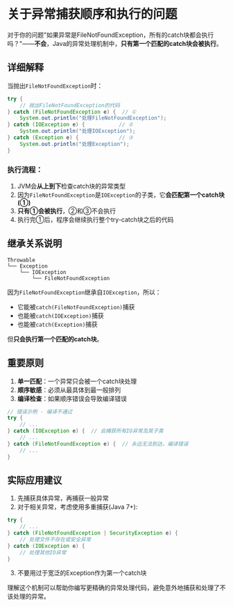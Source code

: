 # 关于异常捕获顺序和执行的问题

对于你的问题"如果异常是FileNotFoundException，所有的catch块都会执行吗？"——**不会**，Java的异常处理机制中，**只有第一个匹配的catch块会被执行**。

## 详细解释

当抛出`FileNotFoundException`时：

```java
try {
    // 抛出FileNotFoundException的代码
} catch (FileNotFoundException e) {  // ①
    System.out.println("处理FileNotFoundException");
} catch (IOException e) {           // ②
    System.out.println("处理IOException");
} catch (Exception e) {             // ③
    System.out.println("处理Exception");
}
```

### 执行流程：
1. JVM会**从上到下**检查catch块的异常类型
2. 因为`FileNotFoundException`是`IOException`的子类，它**会匹配第一个catch块(①)**
3. **只有①会被执行**，②和③不会执行
4. 执行完①后，程序会继续执行整个try-catch块之后的代码

## 继承关系说明

```
Throwable
└── Exception
    └── IOException
        └── FileNotFoundException
```

因为`FileNotFoundException`继承自`IOException`，所以：
- 它能被`catch(FileNotFoundException)`捕获
- 也能被`catch(IOException)`捕获
- 也能被`catch(Exception)`捕获

但**只会执行第一个匹配的catch块**。

## 重要原则

1. **单一匹配**：一个异常只会被一个catch块处理
2. **顺序敏感**：必须从最具体到最一般排列
3. **编译检查**：如果顺序错误会导致编译错误

```java
// 错误示例 - 编译不通过
try {
    // ...
} catch (IOException e) {  // 会捕获所有IO异常及其子类
    // ...
} catch (FileNotFoundException e) {  // 永远无法到达，编译错误
    // ...
}
```

## 实际应用建议

1. 先捕获具体异常，再捕获一般异常
2. 对于相关异常，考虑使用多重捕获(Java 7+):

```java
try {
    // ...
} catch (FileNotFoundException | SecurityException e) {
    // 处理文件不存在或安全异常
} catch (IOException e) {
    // 处理其他IO异常
}
```

3. 不要用过于宽泛的Exception作为第一个catch块

理解这个机制可以帮助你编写更精确的异常处理代码，避免意外地捕获和处理了不该处理的异常。